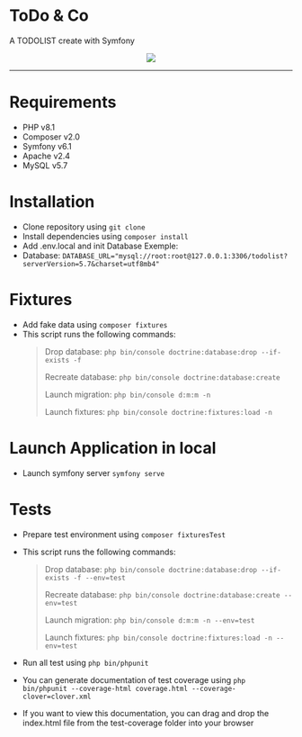 # ToDo & Co

A TODOLIST create with Symfony

<p align="center"><a href="https://symfony.com" target="_blank">
    <img src="https://symfony.com/logos/symfony_black_02.svg">
</a></p>

---

# Requirements

- PHP v8.1
- Composer v2.0
- Symfony v6.1
- Apache v2.4
- MySQL v5.7

# Installation

- Clone repository using `git clone`
- Install dependencies using `composer install`
- Add .env.local and init Database Exemple:
- Database: `DATABASE_URL="mysql://root:root@127.0.0.1:3306/todolist?serverVersion=5.7&charset=utf8mb4"`

# Fixtures

- Add fake data using `composer fixtures`
- This script runs the following commands:
  > Drop database: `php bin/console doctrine:database:drop --if-exists -f`
  >
  > Recreate database: `php bin/console doctrine:database:create`
  >
  > Launch migration: `php bin/console d:m:m -n`
  >
  > Launch fixtures: `php bin/console doctrine:fixtures:load -n`

# Launch Application in local

- Launch symfony server `symfony serve`

# Tests

- Prepare test environment using `composer fixturesTest`
- This script runs the following commands:

  > Drop database: `php bin/console doctrine:database:drop --if-exists -f --env=test`
  >
  > Recreate database: `php bin/console doctrine:database:create --env=test`
  >
  > Launch migration: `php bin/console d:m:m -n --env=test`
  >
  > Launch fixtures: `php bin/console doctrine:fixtures:load -n --env=test`

- Run all test using `php bin/phpunit`
- You can generate documentation of test coverage using `php bin/phpunit --coverage-html coverage.html --coverage-clover=clover.xml`
- If you want to view this documentation, you can drag and drop the index.html file from the test-coverage folder into your browser
